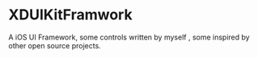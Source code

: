 XDUIKitFramwork
===============

A iOS UI Framework, some controls written by myself , some inspired by other open source projects.
